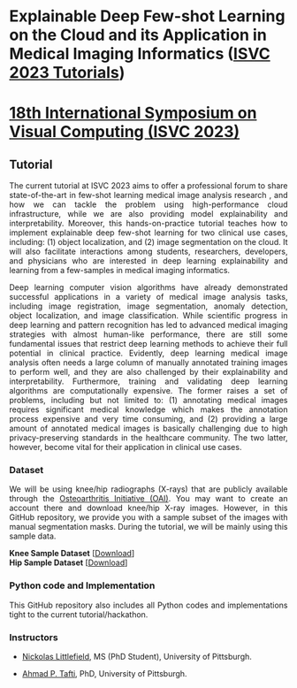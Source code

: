 # Explainable Deep Few-shot Learning on the Cloud and its Application in Medical Imaging Informatics (<a href="http://www.isvc.net/index.php/tutorials/" target="_blank">ISVC 2023 Tutorials</a>) 
# <a href="http://www.isvc.net/" target="_blank">18th International Symposium on Visual Computing (ISVC 2023)</a>

## Tutorial
<p align="justify">The current tutorial at ISVC 2023 aims to offer a professional forum to share state-of-the-art in few-shot learning medical image analysis research , and how we can tackle the problem using high-performance cloud infrastructure, while we are also providing model explainability and interpretability. Moreover, this hands-on-practice tutorial teaches how to implement explainable deep few-shot learning for two clinical use cases, including: (1) object localization, and (2) image segmentation on the cloud. It will also facilitate interactions among students, researchers, developers, and physicians who are interested in deep learning explainability and learning from a few-samples in medical imaging informatics.</p>

<p align="justify">Deep learning computer vision algorithms have already demonstrated successful applications in a variety of medical image analysis tasks, including image registration, image segmentation, anomaly detection, object localization, and image classification. While scientific progress in deep learning and pattern recognition has led to advanced medical imaging strategies with almost human-like performance, there are still some fundamental issues that restrict deep learning methods to achieve their full potential in clinical practice. Evidently, deep learning medical image analysis often needs a large column of manually annotated training images to perform well, and they are also challenged by their explainability and interpretability. Furthermore, training and validating deep learning algorithms are computationally expensive. The former raises a set of problems, including but not limited to: (1) annotating medical images requires significant medical knowledge which makes the annotation process expensive and very time consuming, and (2) providing a large amount of annotated medical images is basically challenging due to high privacy-preserving standards in the healthcare community. The two latter, however, become vital for their application in clinical use cases.</p>

### Dataset
<p align="justify">We will be using knee/hip radiographs (X-rays) that are publicly available through the <a href="https://nda.nih.gov/oai" target="_blank">Osteoarthritis Initiative (OAI)</a>. You may want to create an account there and download knee/hip X-ray images. However, in this GitHub repository, we provide you with a sample subset of the images with manual segmentation masks. During the tutorial, we will be mainly using this sample data.</p>
<strong> Knee Sample Dataset</strong> [<a href="https://drive.google.com/file/d/1OMkD6_NMlBdgTbamB09wREn3qpuA36ew/view?usp=sharing" target="_blank">Download</a>]<br/>
<strong> Hip Sample Dataset</strong> [<a href="https://drive.google.com/file/d/1stpeJpWQ9yzCQJMYsRnQNvhsU29jsB5N/view?usp=sharing" target="_blank">Download</a>]<br/>

### Python code and Implementation
<p align="justify">This GitHub repository also includes all Python codes and implementations tight to the current tutorial/hackathon.</p>

### Instructors  
+ <p align="justify"><a href="https://pitthexai.github.io/people.html" target="_blank">Nickolas Littlefield</a>, MS (PhD Student), University of Pittsburgh.</p>
+ <p align="justify"><a href="https://pitthexai.github.io/people.html" target="_blank">Ahmad P. Tafti</a>, PhD, University of Pittsburgh.</p>


